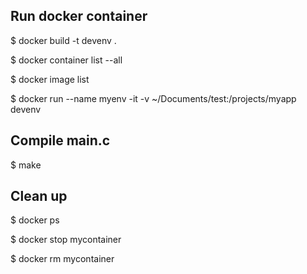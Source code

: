 ## Run docker container
$ docker build -t devenv .

$ docker container list --all

$ docker image list

$ docker run --name myenv -it -v ~/Documents/test:/projects/myapp devenv

## Compile main.c
$ make

## Clean up
$ docker ps

$ docker stop mycontainer

$ docker rm mycontainer

